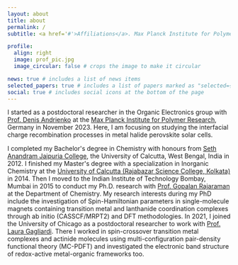 ```yaml
---
layout: about
title: about
permalink: /
subtitle: <a href='#'>Affiliations</a>. Max Planck Institute for Polymer Research

profile:
  align: right
  image: prof_pic.jpg
  image_circular: false # crops the image to make it circular

news: true # includes a list of news items
selected_papers: true # includes a list of papers marked as "selected={true}"
social: true # includes social icons at the bottom of the page
---
```


I started as a postdoctoral researcher in the Organic Electronics group with [Prof. Denis Andrienko](https://www2.mpip-mainz.mpg.de/~andrienk/) at the [Max Planck Institute for Polymer Research](https://www.mpip-mainz.mpg.de/), Germany in November 2023. Here, I am focusing on studying the interfacial charge recombination processes in metal halide perovskite solar cells.

I completed my Bachelor's degree in Chemistry with honours from [Seth Anandram Jaipuria College](https://www.sajaipuriacollege.ac.in/), the University of Calcutta, West Bengal, India in 2012. I finished my Master's degree with a specialization in Inorganic Chemistry at the [University of Calcutta (Rajabazar Science College, Kolkata)](https://www.caluniv.ac.in/academic/Chemistry.html) in 2014. Then I moved to the Indian Institute of Technology Bombay, Mumbai in 2015 to conduct my Ph.D. research with [Prof. Gopalan Rajaraman](https://www.chem.iitb.ac.in/~rajaraman/) at the Department of Chemistry. My research interests during my PhD include the investigation of Spin-Hamiltonian parameters in single-molecule magnets containing transition metal and lanthanide coordination complexes through ab initio (CASSCF/MRPT2) and DFT methodologies. In 2021, I joined the University of Chicago as a postdoctoral researcher to work with [Prof. Laura Gagliardi](https://gagliardigroup.uchicago.edu/). There I worked in spin-crossover transition metal complexes and actinide molecules using multi-configuration pair-density functional theory (MC-PDFT) and investigated the electronic band structure of redox-active metal-organic frameworks too.

